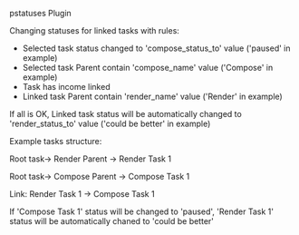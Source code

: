 pstatuses Plugin

Changing statuses for linked tasks with rules:
- Selected task status changed to 'compose_status_to' value ('paused' in example)
- Selected task Parent contain 'compose_name' value ('Compose' in example)
- Task has income linked
- Linked task Parent contain 'render_name' value ('Render' in example)

If all is OK, Linked task status will be automatically changed to 'render_status_to' value ('could be better' in example)

Example tasks structure:

Root task-> Render Parent -> Render Task 1

Root task-> Compose Parent -> Compose Task 1

Link: Render Task 1 -> Compose Task 1

If 'Compose Task 1' status will be changed to 'paused', 'Render Task 1' status will be automatically chaned to 'could be better'
